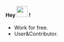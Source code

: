 
#### Hey <img src="https://media.giphy.com/media/hvRJCLFzcasrR4ia7z/giphy.gif" width="30"> !
- Work for free.
- User&Contributor. 
<!--COMMENT START_SECTION:waka-->


<!--COMMENT END_SECTION:waka-->
